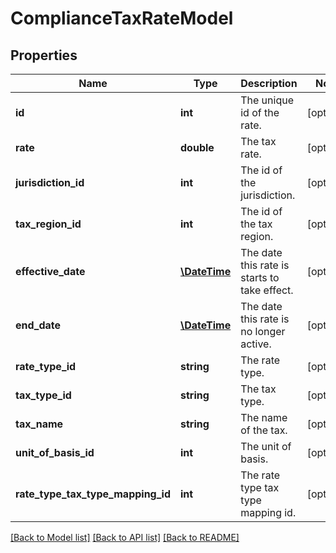 # ComplianceTaxRateModel

## Properties
Name | Type | Description | Notes
------------ | ------------- | ------------- | -------------
**id** | **int** | The unique id of the rate. | [optional] 
**rate** | **double** | The tax rate. | [optional] 
**jurisdiction_id** | **int** | The id of the jurisdiction. | [optional] 
**tax_region_id** | **int** | The id of the tax region. | [optional] 
**effective_date** | [**\DateTime**](\DateTime.md) | The date this rate is starts to take effect. | [optional] 
**end_date** | [**\DateTime**](\DateTime.md) | The date this rate is no longer active. | [optional] 
**rate_type_id** | **string** | The rate type. | [optional] 
**tax_type_id** | **string** | The tax type. | [optional] 
**tax_name** | **string** | The name of the tax. | [optional] 
**unit_of_basis_id** | **int** | The unit of basis. | [optional] 
**rate_type_tax_type_mapping_id** | **int** | The rate type tax type mapping id. | [optional] 

[[Back to Model list]](../README.md#documentation-for-models) [[Back to API list]](../README.md#documentation-for-api-endpoints) [[Back to README]](../README.md)


